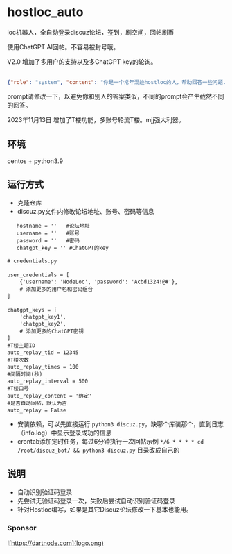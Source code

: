 # hostloc_auto
loc机器人，全自动登录discuz论坛，签到，刷空间，回帖刷币

使用ChatGPT AI回帖。不容易被封号哦。

V2.0 增加了多用户的支持以及多ChatGPT key的轮询。

##
```json
{"role": "system", "content": "你是一个常年混迹hostloc的人，帮助回答一些问题."},
```
prompt请修改一下，以避免你和别人的答案类似，不同的prompt会产生截然不同的回答。

2023年11月13日 增加了T楼功能，多账号轮流T楼。mjj强大利器。

## 环境
centos + python3.9

## 运行方式
 - 克隆仓库
 - discuz.py文件内修改论坛地址、账号、密码等信息

 ```
    hostname = ''   #论坛地址
    username = ''   #账号
    password = ''   #密码
    chatgpt_key = '' #ChatGPT的key
```

```angular2html
# credentials.py

user_credentials = [
    {'username': 'NodeLoc', 'password': 'Acbd1324!@#'},
    # 添加更多的用户名和密码组合
]

chatgpt_keys = [
    'chatgpt_key1',
    'chatgpt_key2',
    # 添加更多的ChatGPT密钥
]
#T楼主题ID
auto_replay_tid = 12345
#T楼次数
auto_replay_times = 100
#间隔时间(秒)
auto_replay_interval = 500
#T楼口号
auto_replay_content = '绑定'
#是否自动回帖，默认为否
auto_replay = False
```

 - 安装依赖，可以先直接运行 `python3 discuz.py`，缺哪个库装那个，直到日志（info.log）中显示登录成功的信息
 - crontab添加定时任务，每过6分钟执行一次回帖示例 `*/6 * * * * cd /root/discuz_bot/ && python3 discuz.py` 目录改成自己的

## 说明
 - 自动识别验证码登录
 - 先尝试无验证码登录一次，失败后尝试自动识别验证码登录
 - 针对Hostloc编写，如果是其它Discuz论坛修改一下基本也能用。

### Sponsor 
![https://dartnode.com](logo.png)
